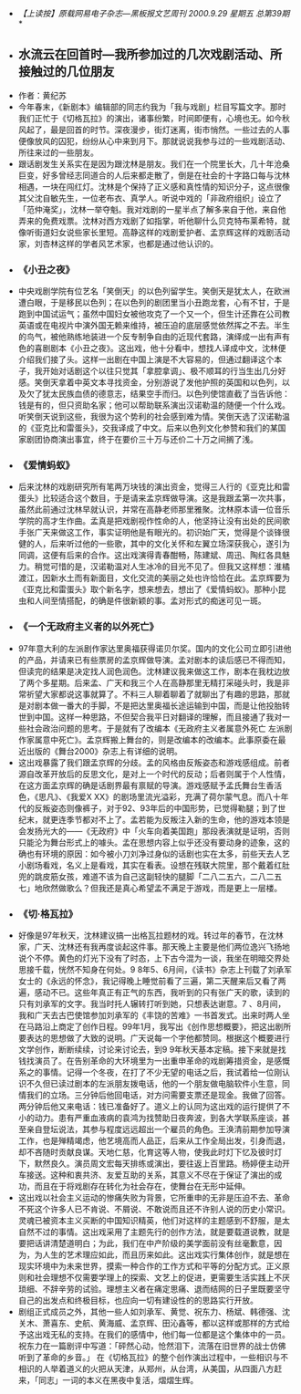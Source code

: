 - *【上读按】原载网易电子杂志—黑板报文艺周刊 2000.9.29 星期五 总第39期**
- ## 水流云在回首时—我所参加过的几次戏剧活动、所接触过的几位朋友
- 作者：黄纪苏
- 今年春末，《新剧本》编辑部的同志约我为「我与戏剧」栏目写篇文字。那时我们正忙于《切格瓦拉》的演出，诸事纷繁，时间即便有，心境也无。如今秋风起了，最是回首的时节。深夜漫步，街灯迷离，街市悄然。一些过去的人事便像放风的囚犯，纷纷从心中来到月下。那就说说我参与过的一些戏剧活动、所往来过的一些朋友。
- 跟话剧发生关系实在是因为跟沈林是朋友。我们在一个院里长大，几十年沧桑巨变，好多曾经志同道合的人后来都走散了，倒是在社会的十字路口每与沈林相遇，一块在闯红灯。沈林是个保持了正义感和真性情的知识分子，这点很像其父沈自敏先生，一位老布衣、真学人。听说中戏的「非政府组织」设立了「范仲淹奖」，沈林一举夺魁。我对戏剧的一星半点了解多来自于他，来自他弄来的免费戏票。沈林对西方戏剧了如指掌，听他聊什么贝克特布莱希特，就像听街道妇女说些家长里短。高静这样的戏剧爱护者、孟京辉这样的戏剧活动家，刘杏林这样的学者风艺术家，也都是通过他认识的。
- ### 《小丑之夜》
- 中央戏剧学院有位艺名「笑倒天」的以色列留学生。笑倒天是犹太人，在欧洲遭白眼，于是移民以色列；在以色列的剧团里当小丑跑龙套，心有不甘，于是跑到中国试运气；虽然中国妇女被他攻克了一个又一个，但生计还靠在公司教英语或在电视片中演外国无赖来维持，被压迫的底层感觉依然挥之不去。半生的鸟气，被他熟练地装进一个反专制争自由的近现代套路，演绎成一出有声有色的喜剧剧本《小丑之夜》。这出戏，他十分看中，想找人译成中文，沈林便介绍我们接了头。这样一出剧在中国上演是不大容易的，但通过翻译这个本子，我开始对话剧这个以往只觉其「拿腔拿调」、极不顺耳的行当生出几分好感。笑倒天拿着中英文本寻找资金，分别游说了发他护照的英国和以色列，以及欠了犹太民族血债的德意志，结果空手而归。以色列使馆直截了当告诉他：钱是有的，但只资助名家；他可以帮助联系演出汉诺勒温的随便一个什么戏。听笑倒天说到这些，我很为这个势利的社会感到难为情。笑倒天选了汉诺勒温的《亚克比和雷蛋头》，交我译成了中文。后来以色列文化参赞和我们的某国家剧团协商演出事宜，终于在要价三十万与还价二十万之间搁了浅。
- ### 《爱情蚂蚁》
- 后来沈林的戏剧研究所有笔两万块钱的演出资金，觉得三人行的《亚克比和雷蛋头》比较适合这个数目，于是请来孟京辉做导演。这是我跟孟第一次共事，虽然此前通过沈林早就认识，并常在高静老师那里雅聚。沈林原本请一位音乐学院的高才生作曲。孟真是把戏剧视作性命的人，他坚持让没有出处的民间歌手张广天来做这工作，事实证明他是有眼光的。初识始广天，觉得是个谈锋很健的人，后来听过他的一些歌，其中的文化关怀和左翼立场深获我心，遂引为同调，这便有后来的合作。这出戏演得青春酣畅，陈建斌、周迅、陶红各具魅力。稍觉可惜的是，汉诺勒温对人生冰冷的目光不见了。但我又这样想：淮橘渡江，因新水土而有新面目，文化交流的美丽之处也许恰恰在此。孟京辉要为《亚克比和雷蛋头》取个新名字，想来想去，想出了《爱情蚂蚁》。那种小昆虫和人间至情搭配，的确是件很新颖的事。孟对形式的痴迷可见一斑。
- ### 《一个无政府主义者的以外死亡》
- 97年意大利的左派剧作家达里奥福获得诺贝尔奖。国内的文化公司立即引进他的产品，并请来已有些票房的孟京辉做导演。孟对剧本的读后感已不得而知，但读完的结果是决定找人润色润色。沈林建议我来做这工作，剧本在我枕边放了两个多星期。后来孟、广天和我三个人在高静那里无精打采碰头时，我是非常祈望大家都说这事就算了。不料三人聊着聊着了就聊出了有趣的思路，那就是对剧本做一番大的手脚，不是把达里奥福长途运输到中国，而是让他投胎转世到中国。这样一种思路，不但契合我平日对翻译的理解，而且接通了我对一些社会政治问题的思考。于是就有了改编本《无政府主义者属意外死亡 左派剧作家属意中死亡》。孟京辉搬上舞台的，则是改编本的改编本。此事原委在最近出版的《舞台2000》杂志上有详细的说明。
- 这出戏暴露了我们跟孟京辉的分歧。孟的风格由反叛姿态和游戏感组成。前者源自改革开放后的反思文化，是对上一个时代的反动；后者则属于个人性情，在这方面孟京辉的确是话剧界最有禀赋的导演。游戏感赋予孟氏舞台生香活色，《思凡》、《我爱X XX》的剧场里流光溢彩，充满了荷尔蒙气息。而八十年代的反叛姿态则像裤子，对于92、93年后的中国形势，已觉得勒腿；到了世纪末，就更连季节都对不上了。孟若能为反叛注入新的生命，他的游戏本领是会发扬光大的——《无政府》中「火车向着美国跑」那段表演就是证明，否则只能沦为舞台形式上的噱头。孟在思想内容上似乎还没有要动身的迹象，这的确也有环境的原因：如今被小刀刘净过身似的话剧也实在太多，前些天去人艺小剧场看戏，名义上是看戏，其实在看表。设想在残联大院里，那个戴着红肚兜的跳皮筋女孩，难道不该为自己这副轻快的腿脚「二八二五六，二八二五七」地欣然做歌么？但我还是真心希望孟不满足于游戏，而是更上一层楼。
- ### 《切·格瓦拉》
- 好像是97年秋天，沈林建议搞一出格瓦拉题材的戏。转过年的春节，在沈林家，广天、沈林还有我再度谈起这件事。那天晚上主要是他们两位逸兴飞扬地说个不停。黄色的灯光下没有了时态，上下古今混为一谈，我坐在明暗交界处思接千载，恍然不知身在何处。9 8年5、6月间，《读书》杂志上刊载了刘承军女士的《永远的怀念》，我记得晚上睡觉前看了三遍，第二天醒来后又看了两遍，感动不已。这些年真正有正气的东西，我听到的只有张广天的歌，读到的只有刘承军的文字。我当时托人辗转打听到她，只想表达谢意。7 、8月间，我和广天去古巴使馆参加刘承军的《丰饶的苦难》一书首发式。出来时两人坐在马路沿上商定了创作日程。99年1月，我写出《创作思想概要》，把这出剧所要表达的思想做了大致的说明。广天说每一个字他都赞同。根据这个概要进行文学创作，断断续续，讨论来讨论去，到9 9年秋天基本定稿。接下来就是找钱找演员了。在告别革命的大环境里为一出重申革命的戏剧筹措资金，是感慨系之的事情。记得一个冬夜，在打了不少无望的电话之后，我试着给一位刚认识不久但已读过剧本的左派朋友拨电话，他的一个朋友做电脑软件小生意，同情我们的立场。三分钟后他回电话，对方问需要支票还是现金。我做了回答。两分钟后他又来电话：钱已准备好了。道义上的认同为这出戏的运行提供了不小的动力。患有严重血液病的袁鸿为找赞助日夜奔波，到各大学联系座谈，甚至亲自登坛说法，其参与程度远远超出一个雇员的角色。王涣清前期参加导演工作，也是殚精竭虑，他艺境高而人品正，后来从工作全局出发，引身而退，却不吝随时贡献良谋。天地仁慈，化育这等人物，使我此时灯下忆及彼时灯下，默然良久。演员周文宏每天排练或演出，要往返上百里路。杨婷便主动开车接送。这种和衷共济、友爱互助的关系，其意义不尽在于保证了演出的成功，而且在于将戏剧存在转化为社会存在，使舞台在无形中延伸。
- 这出戏以社会主义运动的惨痛失败为背景，它所重申的无非是压迫不去、革命不死这个许多人已不肯说、不屑说、不敢说而且还不许别人说的历史小常识。灵魂已被资本主义买断的中国知识精英，他们对这样的主题感到不舒服，是太自然不过的事情。这出戏采用了主题先行的创作方法，就是要载道说教，就是要把话讲清楚道明白；为此，我们在中产阶级的美学面前没有丝毫歉意，因为，为人生的艺术理应如此，而且历来如此。这出戏实行集体创作，就是想在现实环境中为未来世界，摸索一种合作的工作方式和平等的分配方式。正义原则和社会理想不仅需要学理上的探索、文艺上的促进，更需要生活实践上不厌琐细、不辞辛劳的试验。理想主义者在痛定思痛、退而结网的日子里既要坚守自己的出发点和终极目标，也应向一切有建设性的的思路实行开放。
- 剧组正式成员之外，其他一些人如刘承军、黄觉、祝东力、杨斌、韩德强、沈关木、萧喜东、史航、黄海威、孟京辉、田沁鑫等，都以这样或那样的方式给予这出戏无私的支持。在我们的感情中，他们每一位都是这个集体中的一员。祝东力在一篇剧评中写道：「砰然心动，怆然泪下，流落在旧世界的战士仿佛听到了革命的乡音。」 在《切格瓦拉》的整个创作演出过程中，一些相识与不相识的人举着道义的火把从天津，从郑州，从台湾，从美国，从四面八方赶来，「同志」一词的本义在黑夜中复活，熠熠生辉。
